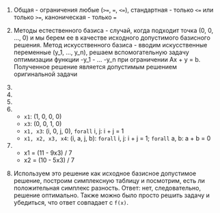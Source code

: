 1) Общая - ограничения любые (`>=`, `=`, `<=`), стандартная - только `<=` или только `>=`, каноническая - только `=`

2) Методы естественного базиса - случай, когда подходит точка (0, 0, ..., 0) и мы берем ее в качестве исходного допустимого базисного решения. Метод искусственного базиса - вводим искусственные переменные (y_1, ..., y_n), решаем вспомогательную задачу оптимизации функции -y_1 - ... -y_n при ограничении Ax + y = b. Полученное решение является допустимым решением оригинальной задачи

3)

4)

5)

6) * `x1`: (1, 0, 0, 0)
   * `x3`: (0, 0, 1, 0)
   * `x1, x3`: (i, 0, j, 0), `forall` i, j: i + j = 1
   * `x1, x2, x3, x4`: (i, a, j, b): `forall` i, j: i + j = 1; `forall` a, b: a + b = 0

7) * x1 = (11 - 9x3) / 7
   * x2 = (10 - 5x3) / 7

8) Используем это решение как исходное базисное допустимое решение, построим симплексную таблицу и посмотрим, есть ли положительная симплекс разность. Ответ: нет, следовательно, решение оптимально. Также можно было просто решить задачу и убедиться, что ответ совпадает с `f(x)`.
